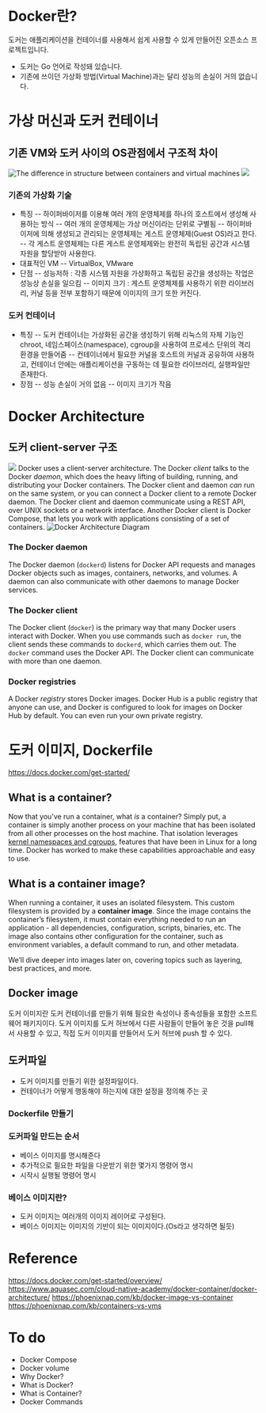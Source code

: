 
# Docker란?
도커는 애플리케이션을 컨테이너를 사용해서 쉽게 사용할 수 있게 만들어진 오픈소스 프로젝트입니다.
- 도커는 Go 언어로 작성돼 있습니다.
- 기존에 쓰이던 가상화 방법(Virtual Machine)과는 달리 성능의 손실이 거의 없습니다.
# 가상 머신과 도커 컨테이너
## 기존 VM와 도커 사이의 OS관점에서 구조적 차이
![The difference in structure between containers and virtual machines](https://phoenixnap.com/kb/wp-content/uploads/2021/04/container-vs-virtual-machine.png)
![](https://lh3.googleusercontent.com/uA93VmaaFG1jPCuA0U7fo2ZP74FCax6_8aH2Ht_H7-xhcEA-whSCSH8u2G58DxY9Jjdshu4_4r25X0qOwz2mCvdbLuObfhLnRqcWlqDr_DesiXiF14pyAotygkpNkoIV4oo9QGLBEDc2nZPJ0jdEsyC94lRtXiktDzyUs_ceZRGJkMKV8YefI7Y9P4WCwE_BxydgjjgxiMRTLtJ5-vTJusZRyETMI4nbTuv8yr5lnhLJX6nMjqWkCsUyjcOq8SEOgQi_LcxvW3RjyYAmwBhrpV9NOvGIrB7LsHgRce9m_R9WGSfasks_Xj8PkM63wMxtqtqO_01XlOEE39tlPtEwP2p19fL_aX4-guJEIALDSI5zuRr5TDWkDDutsD8LJLM0l3y7M-VUH0IKVKdcW_dKeN5U69O8Y34uC_ddRN8aYb0XmimmQLuRUmahOCnV21WMpXk91345aJIVY3vd1p18kQ-ZBl9c-pOs_WbNUI4rgaQjEtP8cHAgEUnpm4HKWTsRxzdubNNMucDlcXnwcSJ4zm4oy_OZi4m8qrMDM40tk2r2Wb0uFgzsrAaU2LyO4m1Vfo6NRWfDuKATyQ_FUO2k0hZf0sLKdaLwpxwmTEu36Mz55MjC0Q7nmPO-2I_b11eRDch1AYDw2jBgKERCQoZ9wm697OFssIyArXB--DIGKxPQWauflcNBcE350n5nGaJ4t7P11DCU24NaZ0r47IUx-CFg=w1385-h736-no?authuser=0)
### 기존의 가상화 기술
- 특징
-- 하이퍼바이저를 이용해 여러 개의 운영체제를 하나의 호스트에서 생성해 사용하는 방식
-- 여러 개의 운영체제는 가상 머신이라는 단위로 구별됨
-- 하이퍼바이저에 의해 생성되고 관리되는 운영체제는 게스트 운영체제(Guest OS)라고 한다.
-- 각 게스트 운영체제는 다른 게스트 운영체제와는 완전히 독립된 공간과 시스템 자원을 할당받아 사용한다.
- 대표적인 VM 
-- VirtualBox, VMware
- 단점
-- 성능저하 : 각종 시스템 자원을 가상화하고 독립된 공간을 생성하는 작업은 성능상 손실을 일으킴
-- 이미지 크기 :  게스트 운영체제를 사용하기 위한 라이브러리, 커널 등을 전부 포함하기 때문에 이미지의 크기 또한 커진다. 
### 도커 컨테이너
- 특징
-- 도커 컨테이너는 가상화된 공간을 생성하기 위해 리눅스의 자체 기능인 chroot, 네임스페이스(namespace), cgroup을 사용하여 프로세스 단위의 격리 환경을 만들어줌 
-- 컨테이너에서 필요한 커널을 호스트의 커널과 공유하여 사용하고, 컨테이너 안에는 애플리케이션을 구동하는 데 필요한 라이브러리, 실행파일만 존재한다.
- 장점
-- 성능 손실이 거의 없음
-- 이미지 크기가 작음

# Docker Architecture
## 도커 client-server 구조
![](https://wiki.aquasec.com/download/attachments/2854889/Docker_Engine.png?version=1&modificationDate=1520172702424&api=v2)
Docker uses a client-server architecture. The Docker _client_ talks to the Docker _daemon_, which does the heavy lifting of building, running, and distributing your Docker containers. The Docker client and daemon _can_ run on the same system, or you can connect a Docker client to a remote Docker daemon. The Docker client and daemon communicate using a REST API, over UNIX sockets or a network interface. Another Docker client is Docker Compose, that lets you work with applications consisting of a set of containers.
![Docker Architecture Diagram](https://docs.docker.com/engine/images/architecture.svg)
 
### The Docker daemon[](https://docs.docker.com/get-started/overview/#the-docker-daemon)

The Docker daemon (`dockerd`) listens for Docker API requests and manages Docker objects such as images, containers, networks, and volumes. A daemon can also communicate with other daemons to manage Docker services.

### The Docker client[](https://docs.docker.com/get-started/overview/#the-docker-client)

The Docker client (`docker`) is the primary way that many Docker users interact with Docker. When you use commands such as  `docker run`, the client sends these commands to  `dockerd`, which carries them out. The  `docker`  command uses the Docker API. The Docker client can communicate with more than one daemon.

### Docker registries[](https://docs.docker.com/get-started/overview/#docker-registries)

A Docker  _registry_  stores Docker images. Docker Hub is a public registry that anyone can use, and Docker is configured to look for images on Docker Hub by default. You can even run your own private registry.

# 도커 이미지, Dockerfile
https://docs.docker.com/get-started/
## What is a container?[](https://docs.docker.com/get-started/#what-is-a-container)
Now that you’ve run a container, what  _is_  a container? Simply put, a container is simply another process on your machine that has been isolated from all other processes on the host machine. That isolation leverages  [kernel namespaces and cgroups](https://medium.com/@saschagrunert/demystifying-containers-part-i-kernel-space-2c53d6979504), features that have been in Linux for a long time. Docker has worked to make these capabilities approachable and easy to use.
## What is a container image?[](https://docs.docker.com/get-started/#what-is-a-container-image)
When running a container, it uses an isolated filesystem. This custom filesystem is provided by a  **container image**. Since the image contains the container’s filesystem, it must contain everything needed to run an application - all dependencies, configuration, scripts, binaries, etc. The image also contains other configuration for the container, such as environment variables, a default command to run, and other metadata.

We’ll dive deeper into images later on, covering topics such as layering, best practices, and more.
## Docker image
도커 이미지란 도커 컨테이너를 만들기 위해 필요한 속성이나 종속성들을 포함한 소프트웨어 패키지이다.
도커 이미지를 도커 허브에서 다른 사람들이 만들어 놓은 것을 pull해서 사용할 수 있고, 직접 도커 이미지를 만들어서 도커 허브에 push 할 수 있다.

## 도커파일
- 도커 이미지를 만들기 위한 설정파일이다.
- 컨테이너가 어떻게 행동해야 하는지에 대한 설정을 정의해 주는 곳
### Dockerfile 만들기
### 도커파일 만드는 순서
- 베이스 이미지를 명시해준다
- 추가적으로 필요한 파일을 다운받기 위한 몇가지 명령어 명시
- 시작시 실행될 명령어 명시
### 베이스 이미지란?

- 도커 이미지는 여러개의 이미지 레이어로 구성된다.
- 베이스 이미지는 이미지의 기반이 되는 이미지이다.(Os라고 생각하면 될듯)

# Reference
https://docs.docker.com/get-started/overview/
https://www.aquasec.com/cloud-native-academy/docker-container/docker-architecture/
https://phoenixnap.com/kb/docker-image-vs-container
https://phoenixnap.com/kb/containers-vs-vms
#  To do
- Docker Compose
- Docker volume
- Why Docker?
- What is Docker?
- What is Container?
- Docker Commands
<!--stackedit_data:
eyJoaXN0b3J5IjpbNDgzMTM3NjU5LC04MTUzMzIzNywtMTM2Mj
Q5OTM2MiwtMTAxNzI4Mjg4MSwxNzcyNDM4MzMsMTcwMTMxMjM0
MSwtNTYyOTg0MjE3LC0xMDk4MDI2NTUzLC04MzQwOTAyMDEsLT
E4MzU2NjI4MDQsLTE1NTEyMDczOSwtMTAwMjE0NjQ5OCwxMTQ3
OTk4MzYsMTQzMjI1Nzc0OSwtMTkyODkyNjY5MywzNTk0MTYyNj
AsMTYwMzY3OTM5Ml19
-->